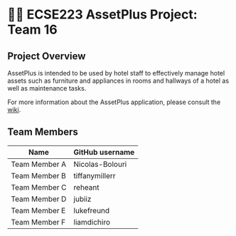 # :hotel::heavy_plus_sign: ECSE223 AssetPlus Project: Team 16

## Project Overview

AssetPlus is intended to be used by hotel staff to effectively manage hotel assets such as furniture and appliances in rooms and hallways of a hotel as well as maintenance tasks.

For more information about the AssetPlus application, please consult the [wiki](../../wiki).

## Team Members

| Name          | GitHub username |
| ------------- | --------------- |
| Team Member A | Nicolas-Bolouri |
| Team Member B | tiffanymillerr  |
| Team Member C | reheant         |
| Team Member D | jubiiz          |
| Team Member E | lukefreund      |
| Team Member F | liamdichiro     |

